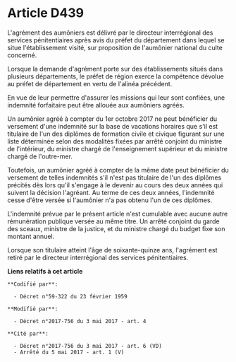 # Article D439

L'agrément des aumôniers est délivré par le directeur interrégional des services pénitentiaires après avis du préfet du
département dans lequel se situe l'établissement visité, sur proposition de l'aumônier national du culte concerné.

Lorsque la demande d'agrément porte sur des établissements situés dans plusieurs départements, le préfet de région exerce la
compétence dévolue au préfet de département en vertu de l'alinéa précédent.

En vue de leur permettre d'assurer les missions qui leur sont confiées, une indemnité forfaitaire peut être allouée aux
aumôniers agréés.

Un aumônier agréé à compter du 1er octobre 2017 ne peut bénéficier du versement d'une indemnité sur la base de vacations
horaires que s'il est titulaire de l'un des diplômes de formation civile et civique figurant sur une liste déterminée selon
des modalités fixées par arrêté conjoint du ministre de l'intérieur, du ministre chargé de l'enseignement supérieur et du
ministre chargé de l'outre-mer.

Toutefois, un aumônier agréé à compter de la même date peut bénéficier du versement de telles indemnités s'il n'est pas
titulaire de l'un des diplômes précités dès lors qu'il s'engage à le devenir au cours des deux années qui suivent la décision
l'agréant. Au terme de ces deux années, l'indemnité cesse d'être versée si l'aumônier n'a pas obtenu l'un de ces diplômes.

L'indemnité prévue par le présent article n'est cumulable avec aucune autre rémunération publique versée au même titre. Un
arrêté conjoint du garde des sceaux, ministre de la justice, et du ministre chargé du budget fixe son montant annuel. 

Lorsque son titulaire atteint l'âge de soixante-quinze ans, l'agrément est retiré par le directeur interrégional des services
pénitentiaires.

**Liens relatifs à cet article**

	**Codifié par**:

	  - Décret n°59-322 du 23 février 1959

	**Modifié par**:

	  - Décret n°2017-756 du 3 mai 2017 - art. 4

	**Cité par**:

	  - Décret n°2017-756 du 3 mai 2017 - art. 6 (VD)
	  - Arrêté du 5 mai 2017 - art. 1 (V)
